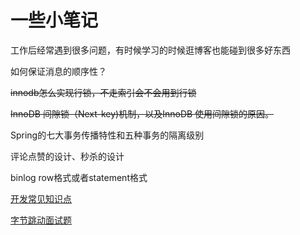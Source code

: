 # 一些小笔记

工作后经常遇到很多问题，有时候学习的时候逛博客也能碰到很多好东西







 如何保证消息的顺序性？

~~innodb怎么实现行锁，不走索引会不会用到行锁~~

~~InnoDB 间隙锁（Next-key)机制，以及InnoDB 使用间隙锁的原因。~~

Spring的七大事务传播特性和五种事务的隔离级别

评论点赞的设计、秒杀的设计	

binlog  row格式或者statement格式

[开发常见知识点](https://www.kancloud.cn/cfun_good/knowledge/1367278)

[字节跳动面试题](https://mp.weixin.qq.com/s?__biz=MzA3MjMwMzg2Nw==&mid=2247494166&idx=1&sn=667d82690e0924aff5e0cf62dc50116c&chksm=9f22ff82a8557694a498fba5d12d745af732ebdcb865d40b7ae96907038fa3c7a26110fe4d99&scene=126&sessionid=1618803774&key=0d9eb6528424c675986be11a77b848ae993ae507cf82bae697eac5782a16a4989d46d357cc79bc3d506b0316aa7f633af5827f0f24c898b205f711e72ba472a91aeab2ba1c35b5dd369f045e48c53c6ace59acf16ee6b78afea197310a34081882a9c13fc581880d95dce79583f42fffb1850e9e17010adc35c00c24ace186d7&ascene=1&uin=MTgxNTEwNTUxMw%3D%3D&devicetype=Windows+10+x64&version=62090529&lang=zh_CN&exportkey=AauhQklfCzjESLskWxIVb4Q%3D&pass_ticket=4DBlssrGhNH3TwZRJ50U95qmTwBYDmGBQkY8fbXFr9eU0zP%2FhLfU0KZKCoNkpprs&wx_header=0)

